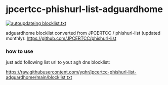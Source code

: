 # jpcertcc-phishurl-list-adguardhome

[![autoupdateing blocklist.txt](https://github.com/yqhr/jpcertcc-phishurl-list-adguardhome/actions/workflows/action.yml/badge.svg)](https://github.com/yqhr/jpcertcc-phishurl-list-adguardhome/actions/workflows/action.yml)

adguardhome blocklist converted from JPCERTCC / phishurl-list (updated monthly):
https://github.com/JPCERTCC/phishurl-list


### how to use

just add following list url to yout agh dns blocklist:

https://raw.githubusercontent.com/yqhr/jpcertcc-phishurl-list-adguardhome/main/blocklist.txt
